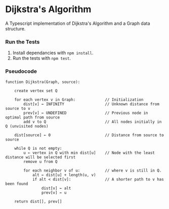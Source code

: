 # Dijkstra's Algorithm
A Typescript implementation of Dijkstra's Algorithm and a Graph data structure.

### Run the Tests

1) Install dependancies with `npm install`.
2) Run the tests with `npm test`.

### Pseudocode
```
function Dijkstra(Graph, source):

    create vertex set Q

    for each vertex v in Graph:             // Initialization
        dist[v] ← INFINITY                  // Unknown distance from source to v
        prev[v] ← UNDEFINED                 // Previous node in optimal path from source
        add v to Q                          // All nodes initially in Q (unvisited nodes)

    dist[source] ← 0                        // Distance from source to source
    
    while Q is not empty:
        u ← vertex in Q with min dist[u]    // Node with the least distance will be selected first
        remove u from Q 
        
        for each neighbor v of u:           // where v is still in Q.
            alt ← dist[u] + length(u, v)
            if alt < dist[v]:               // A shorter path to v has been found
                dist[v] ← alt 
                prev[v] ← u 

    return dist[], prev[]
```